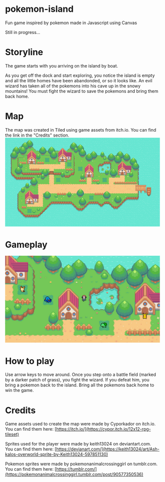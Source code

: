 # pokemon-island
Fun game inspired by pokemon made in Javascript using Canvas

Still in progress...

# Storyline
The game starts with you arriving on the island by boat. 

As you get off the dock and start exploring, you notice the island is empty and all the little homes have been abandonded, or so it looks like. 
An evil wizard has taken all of the pokemons into his cave up in the snowy mountains! You must fight the wizard to save the pokemons and bring them back home.

# Map
The map was created in Tiled using game assets from itch.io. You can find the link in the "Credits" section.
![Screenshot](images/island-map.png)

# Gameplay
![Screenshot](images/gameplay-screenshots/gameplay1.jpg)
# How to play
Use arrow keys to move around. Once you step onto a battle field (marked by a darker patch of grass), you fight the wizard. If you defeat him, you bring a pokemon back to the island. Bring all the pokemons back home to win the game.

# Credits
Game assets used to create the map were made by Cyporkador on itch.io. You can find them here: [https://itch.io/](https://cypor.itch.io/12x12-rpg-tileset)

Sprites used for the player were made by keith13024 on deviantart.com. You can find them here: [https://devianart.com/](https://keith13024/art/Ash-kalos-overworld-sprite-by-Keith13024-597851130)

Pokemon sprites were made by pokemonanimalcrossinggirl on tumblr.com. You can find them here: [https://tumblr.com/](https://pokemonanimalcrossinggirl.tumblr.com/post/90577350536)

